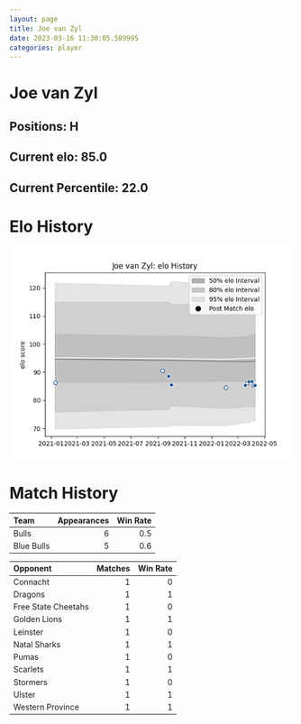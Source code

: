 ```yaml
---  
layout: page  
title: Joe van Zyl  
date: 2023-03-16 11:30:05.589995  
categories: player  
---
```

# Joe van Zyl

## Positions: H

## Current elo: 85.0

## Current Percentile: 22.0

# Elo History


![elo history](history_JoevanZyl.png)
# Match History


| Team       |   Appearances |   Win Rate |
|:-----------|--------------:|-----------:|
| Bulls      |             6 |        0.5 |
| Blue Bulls |             5 |        0.6 |

| Opponent            |   Matches |   Win Rate |
|:--------------------|----------:|-----------:|
| Connacht            |         1 |          0 |
| Dragons             |         1 |          1 |
| Free State Cheetahs |         1 |          0 |
| Golden Lions        |         1 |          1 |
| Leinster            |         1 |          0 |
| Natal Sharks        |         1 |          1 |
| Pumas               |         1 |          0 |
| Scarlets            |         1 |          1 |
| Stormers            |         1 |          0 |
| Ulster              |         1 |          1 |
| Western Province    |         1 |          1 |